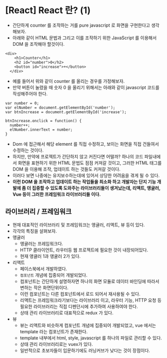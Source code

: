 # [React] React 란? (1)

* 간단하게 counter 를 조작하는 거를 pure javascript 로 화면을 구현한다고 생각해보자.
* 아래와 같이 HTML 문법과 그리고 이를 조작하기 위한 JavaScript 를 이용해서 DOM 을 조작해야 할것이다.

```
<div>
    <h1>Counter</h1>
    <h2 id="number">0</h2>
    <button id="increase">+</button>
  </div>
```

* 예를 들어서 위와 같이 counter 를 올리는 경우를 가정해보자.
* 만약 버튼이 눌렸을 때 숫자 0 을 올리기 위해서는 아래와 같이 javascript 코드를 작성해주어야 한다.

```
var number = 0;
var elNumber = document.getElementById('number');
var btnIncrease = document.getElementById('increase');

btnIncrease.onclick = function() {
  number++;
  elNumber.innerText = number;
}
```

* Dom 에 접근해서 해당 element 를 직접 수정하고, 보이는 화면을 직접 건들여서 수정하는 것이다.
* 하지만, 만약에 프로젝트가 간단하지 않고 커진다면 어떨까? 하나의 코드 파일내에서 화면을 표현하기 위한
HTML 문법도 점점 커져갈 것이고, 그러한 HTML 태그를 DOM 을 이용해 조작, 업데이트 하는 것들도 커져갈 것이다.
* 이러다 보면 나중에는 유지보수하는데에 있어서 상당한 어려움을 겪게 될 수 있다.
* __이런 DOM 을 조작하고 업데이트 하는 작업들을 최소화 하고 개발자는 단지 기능 개발에 좀 더 집중할 수
있도록 도와주는 라이브러리들이 생겨났는데, 리액트, 앵귤러, Vue 등이 그러한 프레임워크 라이브러리들 이다.__

## 라이브러리 / 프레임워크

* 현재 대표적인 라이브러리 및 프레임워크는 앵귤러, 리액트, 뷰 등이 있다.
* 각각의 특징을 살펴보자.
* 앵귤러
  * 앵귤러는 프레임워크다.
  * HTTP 클라이언트, 라우터등 웹 프로젝트에 필요한 것이 내장되어있다.
  * 현재 앵귤러 1과 앵귤러 2가 있다.
* 리액트
  * 페이스북에서 개발하였다.
  * `컴포넌트` 개념에 집중되어 개발되었다.
  * 컴포넌트는 간단하게 설명하자면 하나의 화면 모듈로 데이터 바인딩에 따라서 변하는 작은 화면단위이다.
  * 이런 컴포넌트는 다른 컴포넌트에서 로드 되어서 재사용될 수 있다.
  * 리액트는 프레임워크라기보다는 라이브러리 이고, 라우터 기능, HTTP 요청 등 필요한 라이브러리는 직접
  디펜던시에 추가하여 사용하여야 한다.
  * 상태 관리 라이브러리로 대표적으로 redux 가 있다.
* 뷰
  * 뷰는 리액트와 비슷하게 컴포넌트 개념에 집중되어 개발되었고, vue 에서는 template 라는 컴포넌트가
  존재한다.
  * template 내부에서 html, style, javascript 를 하나의 파일로 관리할 수 있다.
  * 상태 관리 라이브러리로는 vuex가 있다.
  * 일반적으로 초보자들이 입문하기에도 러닝커브가 낮다는 것이 장점이다.
